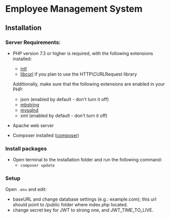 # Employee Management System

## Installation

### Server Requirements: 

- PHP version 7.3 or higher is required, with the following extensions installed:

	- [intl](http://php.net/manual/en/intl.requirements.php)
	- [libcurl](http://php.net/manual/en/curl.requirements.php) if you plan to use the HTTP\CURLRequest library

	Additionally, make sure that the following extensions are enabled in your PHP:

	- json (enabled by default - don't turn it off)
	- [mbstring](http://php.net/manual/en/mbstring.installation.php)
	- [mysqlnd](http://php.net/manual/en/mysqlnd.install.php)
	- xml (enabled by default - don't turn it off)

- Apache web server
- Composer installed ([composer](https://getcomposer.org/))

### Install packages

- Open terminal to the installation folder and run the following command:
	- `composer update`

### Setup

Open `.env` and edit:
 - baseURL and change database settings (e.g.: example.com); this url should point to /public folder where index.php located.
 - change secret key for JWT to strong one, and JWT_TIME_TO_LIVE.
